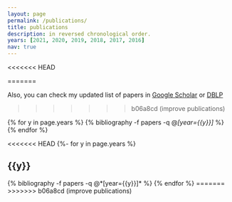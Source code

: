 ```yaml
---
layout: page
permalink: /publications/
title: publications
description: in reversed chronological order.
years: [2021, 2020, 2019, 2018, 2017, 2016]
nav: true
---
```

<<<<<<< HEAD
<!-- _pages/publications.md -->
=======

Also, you can check my updated list of papers in [Google Scholar](https://scholar.google.com/citations?user=0EOonpYAAAAJ&hl=en) or [DBLP](https://dblp.org/pid/242/3007.html)

>>>>>>> b06a8cd (improve publications)
<div class="publications">
  
  {% for y in page.years %}
    {% bibliography -f papers -q @*[year={{y}}]* %}
  {% endfor %}


<<<<<<< HEAD
{%- for y in page.years %}
  <h2 class="year">{{y}}</h2>
  {% bibliography -f papers -q @*[year={{y}}]* %}
{% endfor %}
=======
>>>>>>> b06a8cd (improve publications)

</div>
